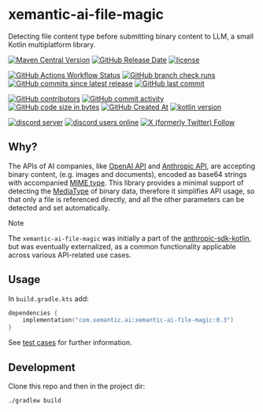 # xemantic-ai-file-magic
Detecting file content type before submitting binary content to LLM, a small Kotlin multiplatform library.

[<img alt="Maven Central Version" src="https://img.shields.io/maven-central/v/com.xemantic.ai/xemantic-ai-file-magic">](https://central.sonatype.com/namespace/com.xemantic.ai)
[<img alt="GitHub Release Date" src="https://img.shields.io/github/release-date/xemantic/xemantic-ai-file-magic">](https://github.com/xemantic/xemantic-ai-file-magic/releases)
[<img alt="license" src="https://img.shields.io/github/license/xemantic/xemantic-ai-file-magic?color=blue">](https://github.com/xemantic/xemantic-ai-file-magic/blob/main/LICENSE)

[<img alt="GitHub Actions Workflow Status" src="https://img.shields.io/github/actions/workflow/status/xemantic/xemantic-ai-file-magic/build-main.yml">](https://github.com/xemantic/xemantic-ai-file-magic/actions/workflows/build-main.yml)
[<img alt="GitHub branch check runs" src="https://img.shields.io/github/check-runs/xemantic/xemantic-ai-file-magic/main">](https://github.com/xemantic/xemantic-ai-file-magic/actions/workflows/build-main.yml)
[<img alt="GitHub commits since latest release" src="https://img.shields.io/github/commits-since/xemantic/xemantic-ai-file-magic/latest">](https://github.com/xemantic/xemantic-ai-file-magic/commits/main/)
[<img alt="GitHub last commit" src="https://img.shields.io/github/last-commit/xemantic/xemantic-ai-file-magic">](https://github.com/xemantic/xemantic-ai-file-magic/commits/main/)

[<img alt="GitHub contributors" src="https://img.shields.io/github/contributors/xemantic/xemantic-ai-file-magic">](https://github.com/xemantic/xemantic-ai-file-magic/graphs/contributors)
[<img alt="GitHub commit activity" src="https://img.shields.io/github/commit-activity/t/xemantic/xemantic-ai-file-magic">](https://github.com/xemantic/xemantic-ai-file-magic/commits/main/)
[<img alt="GitHub code size in bytes" src="https://img.shields.io/github/languages/code-size/xemantic/xemantic-ai-file-magic">]()
[<img alt="GitHub Created At" src="https://img.shields.io/github/created-at/xemantic/xemantic-ai-file-magic">](https://github.com/xemantic/xemantic-ai-file-magic/commit/39c1fa4c138d4c671868c973e2ad37b262ae03c2)
[<img alt="kotlin version" src="https://img.shields.io/badge/dynamic/toml?url=https%3A%2F%2Fraw.githubusercontent.com%2Fxemantic%2Fxemantic-ai-file-magic%2Fmain%2Fgradle%2Flibs.versions.toml&query=versions.kotlin&label=kotlin">](https://kotlinlang.org/docs/releases.html)

[<img alt="discord server" src="https://dcbadge.limes.pink/api/server/https://discord.gg/vQktqqN2Vn?style=flat">](https://discord.gg/vQktqqN2Vn)
[<img alt="discord users online" src="https://img.shields.io/discord/811561179280965673">](https://discord.gg/vQktqqN2Vn)
[<img alt="X (formerly Twitter) Follow" src="https://img.shields.io/twitter/follow/KazikPogoda">](https://x.com/KazikPogoda)

## Why?

The APIs of AI companies, like [OpenAI API](https://platform.openai.com/docs/api-reference/introduction) and [Anthropic API](https://docs.anthropic.com/en/api/getting-started), are accepting binary content, (e.g. images and documents), encoded as base64 strings with accompanied [MIME type](https://developer.mozilla.org/en-US/docs/Web/HTTP/MIME_types).
This library provides a minimal support of detecting the [MediaType](src/commonMain/kotlin/MediaType.kt) of binary data, therefore it simplifies API usage, so that only a file is referenced directly, and all the other parameters can be detected and set automatically.

> [!NOTE]
>  The `xemantic-ai-file-magic` was initially a part of the [anthropic-sdk-kotlin](https://github.com/xemantic/anthropic-sdk-kotlin), but was eventually externalized, as a common functionality applicable across various API-related use cases.

## Usage

In `build.gradle.kts` add:

```kotlin
dependencies {
    implementation("com.xemantic.ai:xemantic-ai-file-magic:0.3")
}
```

See [test cases](src/commonTest/kotlin) for further information.

## Development

Clone this repo and then in the project dir:

```shell
./gradlew build
```
